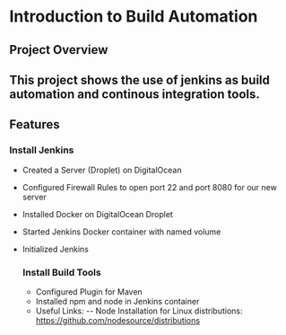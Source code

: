 # Introduction to Build Automation

## **Project Overview**
This project shows the use of jenkins as build automation and continous integration tools.
---

## **Features**
### Install Jenkins
- Created a Server (Droplet) on DigitalOcean
- Configured Firewall Rules to open port 22 and port 8080 for our new server
- Installed Docker on DigitalOcean Droplet
- Started Jenkins Docker container with named volume
- Initialized Jenkins

  ### Install Build Tools
  - Configured Plugin for Maven
  - Installed npm and node in Jenkins container
  - Useful Links:
  -- Node Installation for Linux distributions: https://github.com/nodesource/distributions

